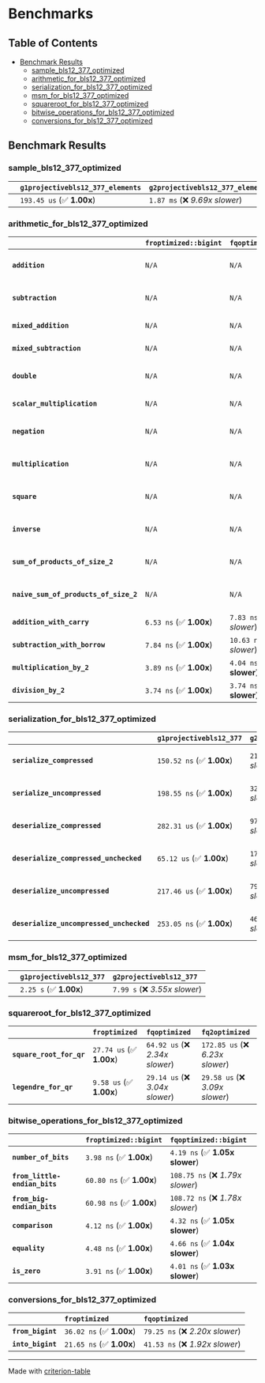 # Benchmarks

## Table of Contents

- [Benchmark Results](#benchmark-results)
    - [sample_bls12_377_optimized](#sample_bls12_377_optimized)
    - [arithmetic_for_bls12_377_optimized](#arithmetic_for_bls12_377_optimized)
    - [serialization_for_bls12_377_optimized](#serialization_for_bls12_377_optimized)
    - [msm_for_bls12_377_optimized](#msm_for_bls12_377_optimized)
    - [squareroot_for_bls12_377_optimized](#squareroot_for_bls12_377_optimized)
    - [bitwise_operations_for_bls12_377_optimized](#bitwise_operations_for_bls12_377_optimized)
    - [conversions_for_bls12_377_optimized](#conversions_for_bls12_377_optimized)

## Benchmark Results

### sample_bls12_377_optimized

|        | `g1projectivebls12_377_elements`          | `g2projectivebls12_377_elements`           |
|:-------|:------------------------------------------|:------------------------------------------ |
|        | `193.45 us` (✅ **1.00x**)                 | `1.87 ms` (❌ *9.69x slower*)               |

### arithmetic_for_bls12_377_optimized

|                                       | `froptimized::bigint`          | `fqoptimized::bigint`           | `g1projectivebls12_377`          | `g2projectivebls12_377`          | `fq2optimized`                    | `fq12optimized`                   | `fqoptimized`                    | `froptimized`                     |
|:--------------------------------------|:-------------------------------|:--------------------------------|:---------------------------------|:---------------------------------|:----------------------------------|:----------------------------------|:---------------------------------|:--------------------------------- |
| **`addition`**                        | `N/A`                          | `N/A`                           | `1.13 us` (✅ **1.00x**)          | `4.28 us` (❌ *3.78x slower*)     | `26.74 ns` (🚀 **42.39x faster**)  | `176.57 ns` (🚀 **6.42x faster**)  | `19.03 ns` (🚀 **59.56x faster**) | `8.28 ns` (🚀 **136.84x faster**)  |
| **`subtraction`**                     | `N/A`                          | `N/A`                           | `1.17 us` (✅ **1.00x**)          | `4.31 us` (❌ *3.70x slower*)     | `27.27 ns` (🚀 **42.76x faster**)  | `171.55 ns` (🚀 **6.80x faster**)  | `14.76 ns` (🚀 **79.03x faster**) | `8.59 ns` (🚀 **135.69x faster**)  |
| **`mixed_addition`**                  | `N/A`                          | `N/A`                           | `825.54 ns` (✅ **1.00x**)        | `3.09 us` (❌ *3.74x slower*)     | `N/A`                             | `N/A`                             | `N/A`                            | `N/A`                             |
| **`mixed_subtraction`**               | `N/A`                          | `N/A`                           | `856.58 ns` (✅ **1.00x**)        | `3.12 us` (❌ *3.64x slower*)     | `N/A`                             | `N/A`                             | `N/A`                            | `N/A`                             |
| **`double`**                          | `N/A`                          | `N/A`                           | `572.38 ns` (✅ **1.00x**)        | `2.05 us` (❌ *3.58x slower*)     | `12.81 ns` (🚀 **44.67x faster**)  | `100.53 ns` (🚀 **5.69x faster**)  | `11.09 ns` (🚀 **51.61x faster**) | `5.30 ns` (🚀 **108.06x faster**)  |
| **`scalar_multiplication`**           | `N/A`                          | `N/A`                           | `300.33 us` (✅ **1.00x**)        | `1.08 ms` (❌ *3.59x slower*)     | `N/A`                             | `N/A`                             | `N/A`                            | `N/A`                             |
| **`negation`**                        | `N/A`                          | `N/A`                           | `N/A`                            | `N/A`                            | `22.83 ns` (❌ *3.84x slower*)     | `105.42 ns` (❌ *17.73x slower*)   | `17.04 ns` (❌ *2.87x slower*)    | `5.95 ns` (✅ **1.00x**)           |
| **`multiplication`**                  | `N/A`                          | `N/A`                           | `N/A`                            | `N/A`                            | `267.70 ns` (❌ *7.18x slower*)    | `6.66 us` (❌ *178.70x slower*)    | `69.37 ns` (❌ *1.86x slower*)    | `37.28 ns` (✅ **1.00x**)          |
| **`square`**                          | `N/A`                          | `N/A`                           | `N/A`                            | `N/A`                            | `250.32 ns` (❌ *7.87x slower*)    | `4.68 us` (❌ *147.21x slower*)    | `59.13 ns` (❌ *1.86x slower*)    | `31.82 ns` (✅ **1.00x**)          |
| **`inverse`**                         | `N/A`                          | `N/A`                           | `N/A`                            | `N/A`                            | `13.72 us` (❌ *2.17x slower*)     | `25.03 us` (❌ *3.96x slower*)     | `13.41 us` (❌ *2.12x slower*)    | `6.31 us` (✅ **1.00x**)           |
| **`sum_of_products_of_size_2`**       | `N/A`                          | `N/A`                           | `N/A`                            | `N/A`                            | `570.11 ns` (❌ *10.75x slower*)   | `13.59 us` (❌ *256.37x slower*)   | `111.81 ns` (❌ *2.11x slower*)   | `53.01 ns` (✅ **1.00x**)          |
| **`naive_sum_of_products_of_size_2`** | `N/A`                          | `N/A`                           | `N/A`                            | `N/A`                            | `553.38 ns` (❌ *6.73x slower*)    | `13.52 us` (❌ *164.38x slower*)   | `156.56 ns` (❌ *1.90x slower*)   | `82.23 ns` (✅ **1.00x**)          |
| **`addition_with_carry`**             | `6.53 ns` (✅ **1.00x**)        | `7.83 ns` (❌ *1.20x slower*)    | `N/A`                            | `N/A`                            | `N/A`                             | `N/A`                             | `N/A`                            | `N/A`                             |
| **`subtraction_with_borrow`**         | `7.84 ns` (✅ **1.00x**)        | `10.63 ns` (❌ *1.36x slower*)   | `N/A`                            | `N/A`                            | `N/A`                             | `N/A`                             | `N/A`                            | `N/A`                             |
| **`multiplication_by_2`**             | `3.89 ns` (✅ **1.00x**)        | `4.04 ns` (✅ **1.04x slower**)  | `N/A`                            | `N/A`                            | `N/A`                             | `N/A`                             | `N/A`                            | `N/A`                             |
| **`division_by_2`**                   | `3.74 ns` (✅ **1.00x**)        | `3.74 ns` (✅ **1.00x slower**)  | `N/A`                            | `N/A`                            | `N/A`                             | `N/A`                             | `N/A`                            | `N/A`                             |

### serialization_for_bls12_377_optimized

|                                          | `g1projectivebls12_377`          | `g2projectivebls12_377`          | `froptimized`                      | `fqoptimized`                      | `fq2optimized`                      | `fq12optimized`                   |
|:-----------------------------------------|:---------------------------------|:---------------------------------|:-----------------------------------|:-----------------------------------|:------------------------------------|:--------------------------------- |
| **`serialize_compressed`**               | `150.52 ns` (✅ **1.00x**)        | `211.79 ns` (❌ *1.41x slower*)   | `27.89 ns` (🚀 **5.40x faster**)    | `50.30 ns` (🚀 **2.99x faster**)    | `100.16 ns` (✅ **1.50x faster**)    | `626.44 ns` (❌ *4.16x slower*)    |
| **`serialize_uncompressed`**             | `198.55 ns` (✅ **1.00x**)        | `326.70 ns` (❌ *1.65x slower*)   | `27.81 ns` (🚀 **7.14x faster**)    | `50.16 ns` (🚀 **3.96x faster**)    | `100.15 ns` (🚀 **1.98x faster**)    | `626.41 ns` (❌ *3.15x slower*)    |
| **`deserialize_compressed`**             | `282.31 us` (✅ **1.00x**)        | `973.50 us` (❌ *3.45x slower*)   | `46.64 ns` (🚀 **6052.39x faster**) | `93.69 ns` (🚀 **3013.35x faster**) | `207.74 ns` (🚀 **1358.95x faster**) | `1.25 us` (🚀 **225.03x faster**)  |
| **`deserialize_compressed_unchecked`**   | `65.12 us` (✅ **1.00x**)         | `173.58 us` (❌ *2.67x slower*)   | `46.61 ns` (🚀 **1397.12x faster**) | `93.28 ns` (🚀 **698.06x faster**)  | `207.65 ns` (🚀 **313.59x faster**)  | `1.26 us` (🚀 **51.88x faster**)   |
| **`deserialize_uncompressed`**           | `217.46 us` (✅ **1.00x**)        | `796.24 us` (❌ *3.66x slower*)   | `46.50 ns` (🚀 **4676.23x faster**) | `93.22 ns` (🚀 **2332.73x faster**) | `206.60 ns` (🚀 **1052.54x faster**) | `1.25 us` (🚀 **173.31x faster**)  |
| **`deserialize_uncompressed_unchecked`** | `253.05 ns` (✅ **1.00x**)        | `468.18 ns` (❌ *1.85x slower*)   | `46.52 ns` (🚀 **5.44x faster**)    | `93.23 ns` (🚀 **2.71x faster**)    | `206.70 ns` (✅ **1.22x faster**)    | `1.26 us` (❌ *4.97x slower*)      |

### msm_for_bls12_377_optimized

|        | `g1projectivebls12_377`          | `g2projectivebls12_377`           |
|:-------|:---------------------------------|:--------------------------------- |
|        | `2.25 s` (✅ **1.00x**)           | `7.99 s` (❌ *3.55x slower*)       |

### squareroot_for_bls12_377_optimized

|                          | `froptimized`            | `fqoptimized`                   | `fq2optimized`                    |
|:-------------------------|:-------------------------|:--------------------------------|:--------------------------------- |
| **`square_root_for_qr`** | `27.74 us` (✅ **1.00x**) | `64.92 us` (❌ *2.34x slower*)   | `172.85 us` (❌ *6.23x slower*)    |
| **`legendre_for_qr`**    | `9.58 us` (✅ **1.00x**)  | `29.14 us` (❌ *3.04x slower*)   | `29.58 us` (❌ *3.09x slower*)     |

### bitwise_operations_for_bls12_377_optimized

|                               | `froptimized::bigint`          | `fqoptimized::bigint`             |
|:------------------------------|:-------------------------------|:--------------------------------- |
| **`number_of_bits`**          | `3.98 ns` (✅ **1.00x**)        | `4.19 ns` (✅ **1.05x slower**)    |
| **`from_little-endian_bits`** | `60.80 ns` (✅ **1.00x**)       | `108.75 ns` (❌ *1.79x slower*)    |
| **`from_big-endian_bits`**    | `60.98 ns` (✅ **1.00x**)       | `108.72 ns` (❌ *1.78x slower*)    |
| **`comparison`**              | `4.12 ns` (✅ **1.00x**)        | `4.32 ns` (✅ **1.05x slower**)    |
| **`equality`**                | `4.48 ns` (✅ **1.00x**)        | `4.66 ns` (✅ **1.04x slower**)    |
| **`is_zero`**                 | `3.91 ns` (✅ **1.00x**)        | `4.01 ns` (✅ **1.03x slower**)    |

### conversions_for_bls12_377_optimized

|                   | `froptimized`            | `fqoptimized`                    |
|:------------------|:-------------------------|:-------------------------------- |
| **`from_bigint`** | `36.02 ns` (✅ **1.00x**) | `79.25 ns` (❌ *2.20x slower*)    |
| **`into_bigint`** | `21.65 ns` (✅ **1.00x**) | `41.53 ns` (❌ *1.92x slower*)    |

---
Made with [criterion-table](https://github.com/nu11ptr/criterion-table)


